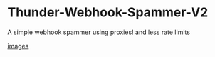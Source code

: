 # Thunder-Webhook-Spammer-V2
A simple webhook spammer using proxies! and less rate limits 


[images](https://files.catbox.moe/aq6ldz.png)
